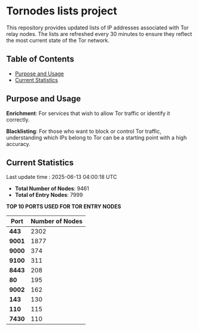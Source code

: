 # Tornodes lists project

This repository provides updated lists of IP addresses associated with Tor relay nodes. The lists are refreshed every 30 minutes to ensure they reflect the most current state of the Tor network.

## Table of Contents

- [Purpose and Usage](#purpose-and-usage)
- [Current Statistics](#current-statistics)


## Purpose and Usage

**Enrichment**: For services that wish to allow Tor traffic or identify it correctly.

**Blacklisting**: For those who want to block or control Tor traffic, understanding which IPs belong to Tor can be a starting point with a high accuracy.

## Current Statistics

Last update time : 2025-06-13 04:00:18 UTC

- **Total Number of Nodes**: 9461
- **Total of Entry Nodes**: 7999

**TOP 10 PORTS USED FOR TOR ENTRY NODES**

| **Port** | **Number of Nodes** |
|------|-----------------|
| **443**   | 2302  |
| **9001**   | 1877  |
| **9000**   | 374  |
| **9100**   | 311  |
| **8443**   | 208  |
| **80**   | 195  |
| **9002**   | 162  |
| **143**   | 130  |
| **110**   | 115  |
| **7430**   | 110  |

